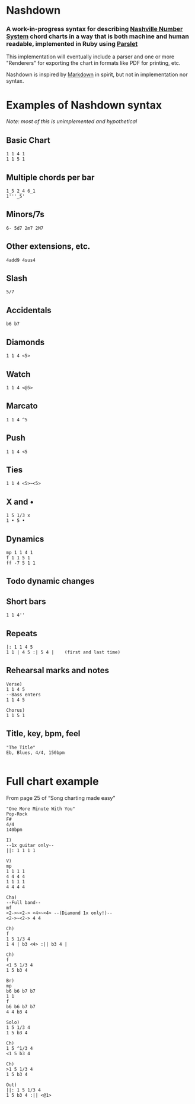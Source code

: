 # Nashdown

### A work-in-progress syntax for describing [Nashville Number System](https://en.wikipedia.org/wiki/Nashville_number_system) chord charts in a way that is both machine and human readable, implemented in Ruby using [Parslet](https://github.com/kschiess/parslet)

This implementation will eventually include a parser and one or more "Renderers" for exporting the chart in formats like PDF for printing, etc.

Nashdown is inspired by [Markdown](https://daringfireball.net/projects/markdown/) in spirit, but not in implementation nor syntax.

# Examples of Nashdown syntax

_Note: most of this is unimplemented and hypothetical_

## Basic Chart
```
1 1 4 1
1 1 5 1
```

## Multiple chords per bar

```
1_5 2_4 6_1
1'''_5'
```

## Minors/7s
```
6- 5d7 2m7 2M7
```

## Other extensions, etc.
```
4add9 4sus4
```

## Slash
```
5/7
```


## Accidentals
```
b6 b7
```


## Diamonds
```
1 1 4 <5>
```

## Watch
```
1 1 4 <@5>
```

## Marcato
```
1 1 4 ^5
```

## Push
```
1 1 4 <5
```

## Ties
```
1 1 4 <5>~<5>
```

## X and •
```
1 5 1/3 x
1 • 5 •
```

## Dynamics
```
mp 1 1 4 1
f 1 1 5 1
ff -7 5 1 1
```

## Todo dynamic changes

## Short bars
```
1 1 4''
```


## Repeats
```
|: 1 1 4 5
1 1 | 4 5 :| 5 4 |    (first and last time)
```

## Rehearsal marks and notes
```
Verse)
1 1 4 5
--Bass enters
1 1 4 5

Chorus)
1 1 5 1
```

## Title, key, bpm, feel
```
"The Title"
Eb, Blues, 4/4, 150bpm


```

# Full chart example
From page 25 of “Song charting made easy”

```
"One More Minute With You"
Pop-Rock
F#
4/4
140bpm

I)
--1x guitar only--
||: 1 1 1 1

V)
mp
1 1 1 1
4 4 4 4
1 1 1 1
4 4 4 4

Cha)
--Full band--
mf
<2->~<2-> <4>~<4> --(Diamond 1x only!)--
<2->~<2-> 4 4

Ch)
f
1 5 1/3 4
1 4 | b3 <4> :|| b3 4 |

Ch)
f
<1 5 1/3 4
1 5 b3 4

Br)
mp
b6 b6 b7 b7
1 1
f
b6 b6 b7 b7
4 4 b3 4

Solo)
1 5 1/3 4
1 5 b3 4

Ch)
1 5 ^1/3 4
<1 5 b3 4

Ch)
>1 5 1/3 4
1 5 b3 4

Out)
||: 1 5 1/3 4
1 5 b3 4 :|| <@1>

```
